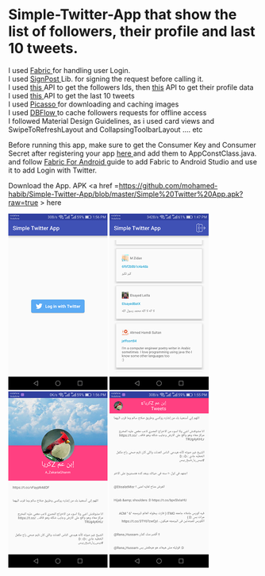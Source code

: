 # Simple-Twitter-App that show the list of followers, their profile and last 10 tweets.

I used <a href = https://get.fabric.io/ > Fabric </a> for handling user Login.<br>
I used <a href = https://github.com/mttkay/signpost > SignPost </a>  Lib. for signing the request before calling it.<br>
I used  <a href =https://api.twitter.com/1.1/followers/ids.json> this </a> API to get the followers Ids, then <a href= https://api.twitter.com/1.1/users/lookup.json >this</a> API to get their profile data <br>
I used <a href =https://api.twitter.com/1.1/statuses/user_timeline.json> this </a> API to get the last 10 tweets <br>
I used <a href =https://github.com/square/picasso/> Picasso </a> for downloading and caching images <br>
I used <a href =https://github.com/Raizlabs/DBFlow/> DBFlow </a> to cache followers requests for offline access <br>
I followed Material Design Guidelines, as i used card views and SwipeToRefreshLayout and CollapsingToolbarLayout .... etc<br>

Before running this app, make sure to get the Consumer Key and Consumer Secret after registering your app  <a href = https://apps.twitter.com/> here </a> and add them to AppConstClass.java.
and follow <a href=https://get.fabric.io/android > Fabric For Android </a> guide to add Fabric to Android Studio and use it to add Login with Twitter.

Download the App. APK <a href =https://github.com/mohamed-habib/Simple-Twitter-App/blob/master/Simple%20Twitter%20App.apk?raw=true > here </a>


<img alt="screenshot1" src="https://raw.githubusercontent.com/mohamed-habib/Simple-Twitter-App/master/1.png" />

<img alt="screenshot2" src="https://raw.githubusercontent.com/mohamed-habib/Simple-Twitter-App/master/2.png" />

<img alt="screenshot3" src="https://raw.githubusercontent.com/mohamed-habib/Simple-Twitter-App/master/3.png" />

<img alt="screenshot4" src="https://raw.githubusercontent.com/mohamed-habib/Simple-Twitter-App/master/4.png" />
